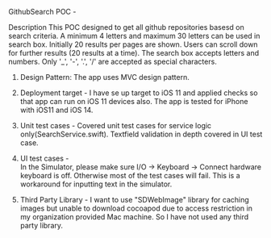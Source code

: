 GithubSearch POC -

Description 
This POC designed to get all github repositories basesd on search criteria. A minimum 4 letters and maximum 30 letters can be used in search box. Initially 20 results per pages are shown. Users can scroll down for further results (20 results at a time). The search box accepts letters and numbers. Only '_', '-', '.', '/' 
are accepted as special characters.

1) Design Pattern: The app uses MVC design pattern.

2) Deployment target - 
    I have se up  target to iOS 11 and applied checks so that app can run on iOS 11 devices also. The app is tested for iPhone with iOS11 and iOS 14.

3) Unit test cases - 
    Covered unit test cases for service logic only(SearchService.swift). Textfield validation in depth covered in UI test case.

4) UI  test cases -    
    In the Simulator, please make sure I/O -> Keyboard -> Connect hardware keyboard is off. Otherwise most of the test cases will fail.
    This is a workaround for inputting text in the simulator.
    
5)  Third Party Library - 
    I want to use "SDWebImage" library for caching images but unable to download cocoapod due to access restriction in my organization provided Mac machine. So I have not used any third party library.

